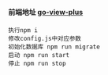 
#### 前端地址 [go-view-plus](https://github.com/fwls/go-view-plus)

```
执行npm i 
修改config.js中对应参数
初始化数据库 npm run migrate
启动 npm run start
停止 npm run stop
```